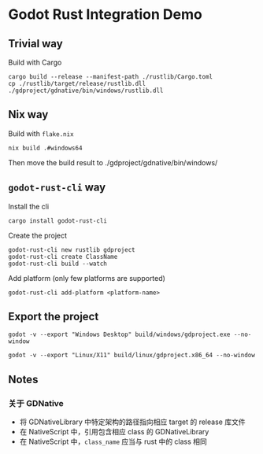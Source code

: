 # Godot Rust Integration Demo

## Trivial way

Build with Cargo
```
cargo build --release --manifest-path ./rustlib/Cargo.toml
cp ./rustlib/target/release/rustlib.dll ./gdproject/gdnative/bin/windows/rustlib.dll
```

## Nix way

Build with `flake.nix` 
```
nix build .#windows64
```
Then move the build result to ./gdproject/gdnative/bin/windows/

## `godot-rust-cli` way

Install the cli
```
cargo install godot-rust-cli
```

Create the project
```
godot-rust-cli new rustlib gdproject
godot-rust-cli create ClassName
godot-rust-cli build --watch
```

Add platform (only few platforms are supported)
```
godot-rust-cli add-platform <platform-name>
```

## Export the project

```
godot -v --export "Windows Desktop" build/windows/gdproject.exe --no-window

godot -v --export "Linux/X11" build/linux/gdproject.x86_64 --no-window
```

## Notes 

### 关于 GDNative
+ 将 GDNativeLibrary 中特定架构的路径指向相应 target 的 release 库文件
+ 在 NativeScript 中，引用包含相应 class 的 GDNativeLibrary
+ 在 NativeScript 中，`class_name` 应当与 rust 中的 class 相同